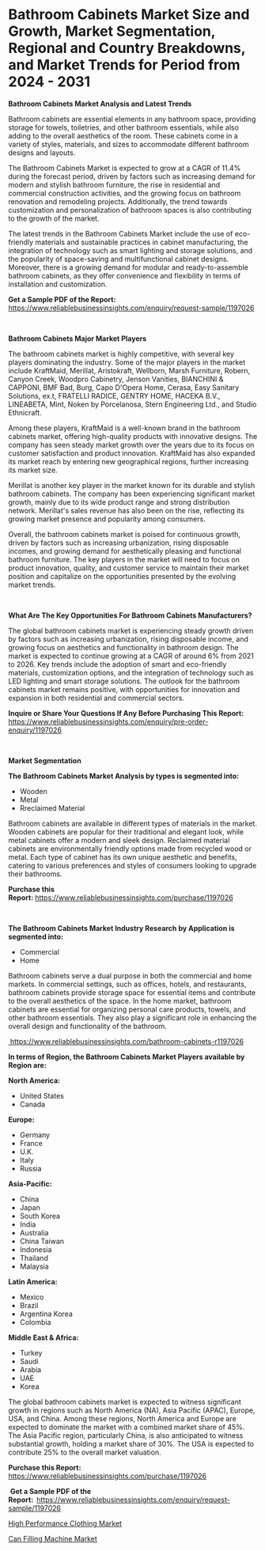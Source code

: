 <p><h1>Bathroom Cabinets Market Size and Growth, Market Segmentation, Regional and Country Breakdowns, and Market Trends for Period from 2024 -  2031</h1></p><p><strong>Bathroom Cabinets Market Analysis and Latest Trends</strong></p>
<p><p>Bathroom cabinets are essential elements in any bathroom space, providing storage for towels, toiletries, and other bathroom essentials, while also adding to the overall aesthetics of the room. These cabinets come in a variety of styles, materials, and sizes to accommodate different bathroom designs and layouts.</p><p>The Bathroom Cabinets Market is expected to grow at a CAGR of 11.4% during the forecast period, driven by factors such as increasing demand for modern and stylish bathroom furniture, the rise in residential and commercial construction activities, and the growing focus on bathroom renovation and remodeling projects. Additionally, the trend towards customization and personalization of bathroom spaces is also contributing to the growth of the market.</p><p>The latest trends in the Bathroom Cabinets Market include the use of eco-friendly materials and sustainable practices in cabinet manufacturing, the integration of technology such as smart lighting and storage solutions, and the popularity of space-saving and multifunctional cabinet designs. Moreover, there is a growing demand for modular and ready-to-assemble bathroom cabinets, as they offer convenience and flexibility in terms of installation and customization.</p></p>
<p><strong>Get a Sample PDF of the Report:&nbsp;</strong> <a href="https://www.reliablebusinessinsights.com/enquiry/request-sample/1197026">https://www.reliablebusinessinsights.com/enquiry/request-sample/1197026</a></p>
<p>&nbsp;</p>
<p><strong>Bathroom Cabinets Major Market Players</strong></p>
<p><p>The bathroom cabinets market is highly competitive, with several key players dominating the industry. Some of the major players in the market include KraftMaid, Merillat, Aristokraft, Wellborn, Marsh Furniture, Robern, Canyon Creek, Woodpro Cabinetry, Jenson Vanities, BIANCHINI & CAPPONI, BMF Bad, Burg, Capo D'Opera Home, Cerasa, Easy Sanitary Solutions, ex.t, FRATELLI RADICE, GENTRY HOME, HACEKA B.V., LINEABETA, Mint, Noken by Porcelanosa, Stern Engineering Ltd., and Studio Ethnicraft.</p><p>Among these players, KraftMaid is a well-known brand in the bathroom cabinets market, offering high-quality products with innovative designs. The company has seen steady market growth over the years due to its focus on customer satisfaction and product innovation. KraftMaid has also expanded its market reach by entering new geographical regions, further increasing its market size.</p><p>Merillat is another key player in the market known for its durable and stylish bathroom cabinets. The company has been experiencing significant market growth, mainly due to its wide product range and strong distribution network. Merillat's sales revenue has also been on the rise, reflecting its growing market presence and popularity among consumers.</p><p>Overall, the bathroom cabinets market is poised for continuous growth, driven by factors such as increasing urbanization, rising disposable incomes, and growing demand for aesthetically pleasing and functional bathroom furniture. The key players in the market will need to focus on product innovation, quality, and customer service to maintain their market position and capitalize on the opportunities presented by the evolving market trends.</p></p>
<p>&nbsp;</p>
<p><strong>What Are The Key Opportunities For Bathroom Cabinets Manufacturers?</strong></p>
<p><p>The global bathroom cabinets market is experiencing steady growth driven by factors such as increasing urbanization, rising disposable income, and growing focus on aesthetics and functionality in bathroom design. The market is expected to continue growing at a CAGR of around 6% from 2021 to 2026. Key trends include the adoption of smart and eco-friendly materials, customization options, and the integration of technology such as LED lighting and smart storage solutions. The outlook for the bathroom cabinets market remains positive, with opportunities for innovation and expansion in both residential and commercial sectors.</p></p>
<p><strong>Inquire or Share Your Questions If Any Before Purchasing This Report:</strong> <a href="https://www.reliablebusinessinsights.com/enquiry/pre-order-enquiry/1197026">https://www.reliablebusinessinsights.com/enquiry/pre-order-enquiry/1197026</a></p>
<p>&nbsp;</p>
<p><strong>Market Segmentation</strong></p>
<p><strong>The Bathroom Cabinets Market Analysis by types is segmented into:</strong></p>
<p><ul><li>Wooden</li><li>Metal</li><li>Rreclaimed Material</li></ul></p>
<p><p>Bathroom cabinets are available in different types of materials in the market. Wooden cabinets are popular for their traditional and elegant look, while metal cabinets offer a modern and sleek design. Reclaimed material cabinets are environmentally friendly options made from recycled wood or metal. Each type of cabinet has its own unique aesthetic and benefits, catering to various preferences and styles of consumers looking to upgrade their bathrooms.</p></p>
<p><strong>Purchase this Report:&nbsp;</strong><a href="https://www.reliablebusinessinsights.com/purchase/1197026">https://www.reliablebusinessinsights.com/purchase/1197026</a></p>
<p>&nbsp;</p>
<p><strong>The Bathroom Cabinets Market Industry Research by Application is segmented into:</strong></p>
<p><ul><li>Commercial</li><li>Home</li></ul></p>
<p><p>Bathroom cabinets serve a dual purpose in both the commercial and home markets. In commercial settings, such as offices, hotels, and restaurants, bathroom cabinets provide storage space for essential items and contribute to the overall aesthetics of the space. In the home market, bathroom cabinets are essential for organizing personal care products, towels, and other bathroom essentials. They also play a significant role in enhancing the overall design and functionality of the bathroom.</p></p>
<p><a href="https://www.reliablebusinessinsights.com/bathroom-cabinets-r1197026">&nbsp;https://www.reliablebusinessinsights.com/bathroom-cabinets-r1197026</a></p>
<p><strong>In terms of Region, the Bathroom Cabinets Market Players available by Region are:</strong></p>
<p>
    <p> <strong> North America: </strong>
        <ul>
            <li>United States</li>
            <li>Canada</li>
        </ul>
        </p> 
    <p> <strong> Europe: </strong>
        <ul>
            <li>Germany</li>
            <li>France</li>
            <li>U.K.</li>
            <li>Italy</li>
            <li>Russia</li>
        </ul>
        </p> 
    <p> <strong> Asia-Pacific: </strong>
        <ul>
            <li>China</li>
            <li>Japan</li>
            <li>South Korea</li>
            <li>India</li>
            <li>Australia</li>
            <li>China Taiwan</li>
            <li>Indonesia</li>
            <li>Thailand</li>
            <li>Malaysia</li>
        </ul>
        </p> 
    <p> <strong> Latin America: </strong>
        <ul>
            <li>Mexico</li>
            <li>Brazil</li>
            <li>Argentina Korea</li>
            <li>Colombia</li>
        </ul>
        </p> 
    <p> <strong> Middle East & Africa: </strong>
        <ul>
            <li>Turkey</li>
            <li>Saudi</li>
            <li>Arabia</li>
            <li>UAE</li>
            <li>Korea</li>
        </ul>
    </p>
    </p>
<p><p>The global bathroom cabinets market is expected to witness significant growth in regions such as North America (NA), Asia Pacific (APAC), Europe, USA, and China. Among these regions, North America and Europe are expected to dominate the market with a combined market share of 45%. The Asia Pacific region, particularly China, is also anticipated to witness substantial growth, holding a market share of 30%. The USA is expected to contribute 25% to the overall market valuation.</p></p>
<p><strong>Purchase this Report: </strong><a href="https://www.reliablebusinessinsights.com/purchase/1197026">https://www.reliablebusinessinsights.com/purchase/1197026</a></p>
<p>&nbsp;<strong>Get a Sample PDF of the Report:&nbsp;&nbsp;</strong><a href="https://www.reliablebusinessinsights.com/enquiry/request-sample/1197026">https://www.reliablebusinessinsights.com/enquiry/request-sample/1197026</a></p>
<p><strong></strong></p>
<p><p><a href="https://github.com/ruddyyedelwadw/Market-Research-Report-List-3/blob/main/high-performance-clothing-market.md">High Performance Clothing Market</a></p><p><a href="https://issuu.com/reportprime-2/docs/can-filling-machine-market-size-2030.pptx">Can Filling Machine Market</a></p></p>